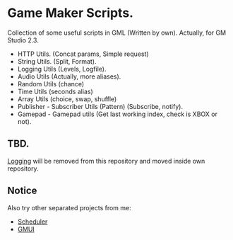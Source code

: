 # Game Maker Scripts. 
Collection of some useful scripts in GML (Written by own). Actually, for GM Studio 2.3.

- HTTP Utils. (Concat params, Simple request)
- String Utils. (Split, Format).
- Logging Utils (Levels, Logfile).
- Audio Utils (Actually, more aliases).
- Random Utils (chance)
- Time Utils (seconds alias)
- Array Utils (choice, swap, shuffle)
- Publisher - Subscriber Utils (Pattern) (Subscribe, notify).
- Gamepad - Gamepad utils (Get last working index, check is XBOX or not).

## TBD.
[Logging](https://github.com/kirillzhosul/gmlogging) will be removed from this repository and moved inside own repository.

## Notice
Also try other separated projects from me:
- [Scheduler](https://github.com/kirillzhosul/gamemaker-scheduler)
- [GMUI](https://github.com/kirillzhosul/gmui)
